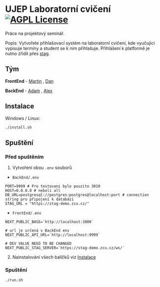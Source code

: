 # UJEP Laboratorní cvičení [![AGPL License](https://img.shields.io/badge/license-AGPL-blue.svg)](http://www.gnu.org/licenses/agpl-3.0)

Práce na projektový seminář.

Popis: Vytvořete přihlašovací systém na laboratorní cvičení, kde vyučující vypisuje termíny a student se k nim přihlašuje. Přihlášení k platformě je nutno zřídit přes [stag](http://stag.ujep.cz/).


## Tým

**FrontEnd** - [Martin](https://github.com/kopytkg) , [Dan](https://github.com/DanielRiha8906)

**BackEnd** -
[Adam](https://github.com/Midiros) , [Alex](https://github.com/Bumross)



## Instalace

Windows / Linux:
```bash
./install.sh
```

## Spuštění

### Před spuštěním
1. Vytvoření obou `.env` souborů
- `BackEnd/.env`
```env
PORT=9999 # Pro testovani bylo pouzito 3010
HOST=0.0.0.0 # neboli all
DB_URL=postgresql://postgres:postgres@localhost:port # connection string pro připojení k databázi
STAG_URL = "https://stag-demo.zcu.cz/"
```
- `FrontEnd/.env`
```env
NEXT_PUBLIC_BASE=`http://localhost:3000`

# url je určená v BackEnd env
NEXT_PUBLIC_API_URL=`http://localhost:9999`

# DEV VALUE NEED TO BE CHANGED
NEXT_PUBLIC_STAG_SERVER=`https://stag-demo.zcu.cz/ws/`
```

2. Nainstalování všech balíčků viz [Instalace](#instalace)

### Spuštění
```bash
./run.sh
```
